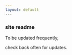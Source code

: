 ```yaml
---
layout: default
---
```

<div class="blurb">
         <section>
            <!-- FIRST BLOCK -->
            <div id="first-block">
               <div class="line">
                  <div class="margin-bottom">
                     <div class="margin">
                        <article class="s-12">
                           <h1>site readme</h1>
                           <p>To be updated frequently,</p>
                           <p>check back often for updates.</p>
                        </article>
                     </div>
                  </div>
               </div>
            </div>
         </section>
</div><!-- /.blurb -->
